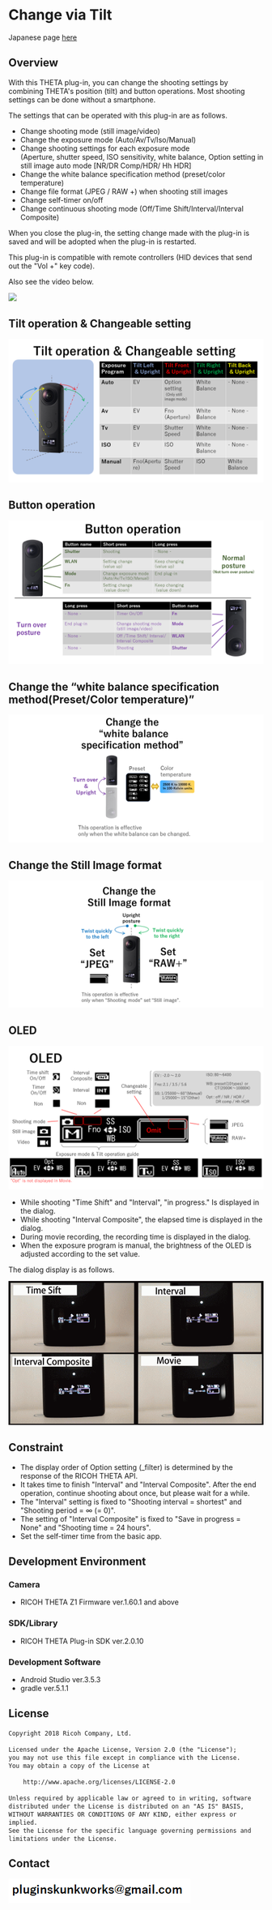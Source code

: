 # Change via Tilt

Japanese page [here](README_jp.md)

## Overview

With this THETA plug-in, you can change the shooting settings by combining THETA's position (tilt) and button operations.
Most shooting settings can be done without a smartphone.

The settings that can be operated with this plug-in are as follows.

- Change shooting mode (still image/video)
- Change the exposure mode (Auto/Av/Tv/Iso/Manual)
- Change shooting settings for each exposure mode<br>(Aperture, shutter speed, ISO sensitivity, white balance, Option setting in still image auto mode [NR/DR Comp/HDR/ Hh HDR]
- Change the white balance specification method (preset/color temperature)
- Change file format (JPEG / RAW +) when shooting still images
- Change self-timer on/off
- Change continuous shooting mode (Off/Time Shift/Interval/Interval Composite)

When you close the plug-in, the setting change made with the plug-in is saved and will be adopted when the plug-in is restarted.

This plug-in is compatible with remote controllers (HID devices that send out the "Vol +" key code).

Also see the video below.

[![](https://img.youtube.com/vi/5kFv-7Cc3h8/0.jpg)](https://www.youtube.com/watch?v=5kFv-7Cc3h8)


## Tilt operation & Changeable setting 

![Tilt](img/01.PNG)


## Button operation

![Button](img/02.PNG)


## Change the “white balance specification method(Preset/Color temperature)”

![WhiteBalance](img/03.PNG)


## Change the Still Image format

![Format](img/04.PNG)


## OLED

![OLED](img/05.PNG)

- While shooting "Time Shift" and "Interval", "in progress." Is displayed in the dialog.
- While shooting "Interval Composite", the elapsed time is displayed in the dialog.
- During movie recording, the recording time is displayed in the dialog.
- When the exposure program is manual, the brightness of the OLED is adjusted according to the set value.

The dialog display is as follows.

![Dialog](img/00_daialog.gif)


## Constraint

- The display order of Option setting (_filter) is determined by the response of the RICOH THETA API.
- It takes time to finish "Interval" and "Interval Composite". After the end operation, continue shooting about once, but please wait for a while.
- The "Interval" setting is fixed to "Shooting interval = shortest" and "Shooting period = ∞ (= 0)".
- The setting of "Interval Composite" is fixed to "Save in progress = None" and "Shooting time = 24 hours".
- Set the self-timer time from the basic app.


## Development Environment

### Camera
* RICOH THETA Z1 Firmware ver.1.60.1 and above

### SDK/Library
* RICOH THETA Plug-in SDK ver.2.0.10

### Development Software
* Android Studio ver.3.5.3
* gradle ver.5.1.1


## License

```
Copyright 2018 Ricoh Company, Ltd.

Licensed under the Apache License, Version 2.0 (the "License");
you may not use this file except in compliance with the License.
You may obtain a copy of the License at

    http://www.apache.org/licenses/LICENSE-2.0

Unless required by applicable law or agreed to in writing, software
distributed under the License is distributed on an "AS IS" BASIS,
WITHOUT WARRANTIES OR CONDITIONS OF ANY KIND, either express or implied.
See the License for the specific language governing permissions and
limitations under the License.
```

## Contact
![Contact](img/contact.png)

